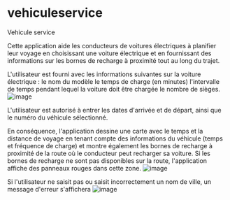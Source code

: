 # vehiculeservice
Vehicule service

Cette application aide les conducteurs de voitures électriques à planifier leur voyage en choisissant une voiture électrique et en fournissant des informations sur les bornes de recharge à proximité tout au long du trajet.

L'utilisateur est fourni avec les informations suivantes sur la voiture électrique : 
le nom du modèle
le temps de charge (en minutes)
l'intervalle de temps pendant lequel la voiture doit être chargée
le nombre de sièges.
![image](https://user-images.githubusercontent.com/80041512/235482080-b4a63733-478a-44f7-8e64-29f154b0ae21.png)

L'utilisateur est autorisé à entrer les dates d'arrivée et de départ, ainsi que le numéro du véhicule sélectionné.

En conséquence, l'application dessine une carte avec le temps et la distance de voyage en tenant compte des informations du véhicule (temps et fréquence de charge) et montre également les bornes de recharge à proximité de la route où le conducteur peut recharger sa voiture. Si les bornes de recharge ne sont pas disponibles sur la route, l'application affiche des panneaux rouges dans cette zone.
![image](https://user-images.githubusercontent.com/80041512/235481521-33380ccb-a729-439b-8ff1-43ed8cc95614.png)

Si l'utilisateur ne saisit pas ou saisit incorrectement un nom de ville, un message d'erreur s'affichera
![image](https://user-images.githubusercontent.com/80041512/235481241-ea59b6ae-5c90-4f06-9575-86377a044350.png)
